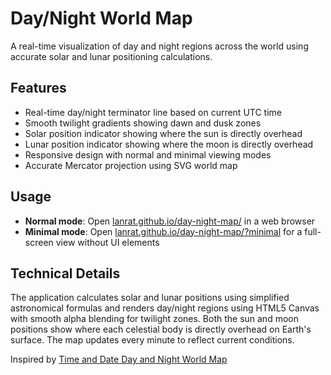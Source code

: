 
# Day/Night World Map

A real-time visualization of day and night regions across the world using accurate solar and lunar positioning calculations.

## Features

- Real-time day/night terminator line based on current UTC time
- Smooth twilight gradients showing dawn and dusk zones
- Solar position indicator showing where the sun is directly overhead
- Lunar position indicator showing where the moon is directly overhead
- Responsive design with normal and minimal viewing modes
- Accurate Mercator projection using SVG world map

## Usage

- **Normal mode**: Open [lanrat.github.io/day-night-map/](https://lanrat.github.io/day-night-map/) in a web browser
- **Minimal mode**: Open [lanrat.github.io/day-night-map/?minimal](https://lanrat.github.io/day-night-map/?minimal) for a full-screen view without UI elements

## Technical Details

The application calculates solar and lunar positions using simplified astronomical formulas and renders day/night regions using HTML5 Canvas with smooth alpha blending for twilight zones. Both the sun and moon positions show where each celestial body is directly overhead on Earth's surface. The map updates every minute to reflect current conditions.

Inspired by [Time and Date Day and Night World Map](https://www.timeanddate.com/worldclock/sunearth.html)
